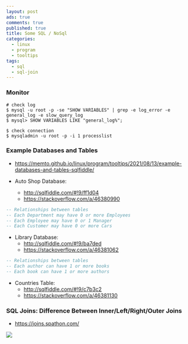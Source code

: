 ```yaml
---
layout: post
ads: true
comments: true
published: true
title: Some SQL / NoSql
categories:
  - linux
  - program
  - tooltips
tags:
  - sql
  - sql-join
---
```

### Monitor

```
# check log
$ mysql -u root -p -se "SHOW VARIABLES" | grep -e log_error -e general_log -e slow_query_log
$ mysql> SHOW VARIABLES LIKE "general_log%";

$ check connection
$ mysqladmin -u root -p -i 1 processlist
```

### Example Databases and Tables
- https://memto.github.io/linux/program/tooltips/2021/08/13/example-databases-and-tables-sqlfiddle/

- Auto Shop Database:
	- http://sqlfiddle.com/#!9/ff1d04 
    - https://stackoverflow.com/a/46380990

```sql
-- Relationships between tables
-- Each Department may have 0 or more Employees
-- Each Employee may have 0 or 1 Manager
-- Each Customer may have 0 or more Cars
```

- Library Database:
	- http://sqlfiddle.com/#!9/ba7ded
    - https://stackoverflow.com/a/46381062

```sql
-- Relationships between tables
-- Each author can have 1 or more books
-- Each book can have 1 or more authors
```

- Countries Table:
	- http://sqlfiddle.com/#!9/c7b3c2
    - https://stackoverflow.com/a/46381130

### SQL Joins: Difference Between Inner/Left/Right/Outer Joins

- https://joins.spathon.com/

![](https://i.imgur.com/bdKrpxS.png)

